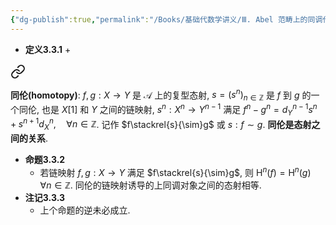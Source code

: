 ```yaml
---
{"dg-publish":true,"permalink":"/Books/基础代数学讲义/Ⅲ. Abel 范畴上的同调代数/3.3 同伦范畴/","dgPassFrontmatter":true,"created":"2024-07-15T20:36:15.729+08:00","updated":"2024-08-07T17:49:20.102+08:00"}
---
```


+ **定义3.3.1**
	+ 
<div class="transclusion internal-embed is-loaded"><a class="markdown-embed-link" href="/books///2-1/#4d42bd" aria-label="Open link"><svg xmlns="http://www.w3.org/2000/svg" width="24" height="24" viewBox="0 0 24 24" fill="none" stroke="currentColor" stroke-width="2" stroke-linecap="round" stroke-linejoin="round" class="svg-icon lucide-link"><path d="M10 13a5 5 0 0 0 7.54.54l3-3a5 5 0 0 0-7.07-7.07l-1.72 1.71"></path><path d="M14 11a5 5 0 0 0-7.54-.54l-3 3a5 5 0 0 0 7.07 7.07l1.71-1.71"></path></svg></a><div class="markdown-embed">



**同伦(homotopy)**: $f,g:X\rightarrow Y$ 是 $\mathcal{A}$ 上的复型态射, $s=(s^n)_{n \in \mathbb{Z}}$ 是 $f$ 到 $g$ 的一个同伦, 也是 $X[1]$ 和 $Y$ 之间的链映射, $s^n:X^n\rightarrow Y^{n-1}$ 满足 $f^n-g^n=d^{n-1}_Ys^n+s^{n+1}d^n_X,\quad \forall n \in\mathbb{Z}$. 记作 $f\stackrel{s}{\sim}g$ 或 $s:f\sim g$. **同伦是态射之间的关系**. 

</div></div>

+ **命题3.3.2**
	+ 若链映射 $f,g:X\rightarrow Y$ 满足 $f\stackrel{s}{\sim}g$, 则 $\mathrm{H}^n(f)=\mathrm{H}^n(g)\quad\forall n \in \mathbb{Z}$. 同伦的链映射诱导的上同调对象之间的态射相等.
+ **注记3.3.3**
	+ 上个命题的逆未必成立.